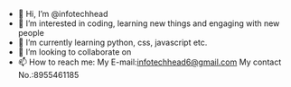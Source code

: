 - 👋 Hi, I’m @infotechhead
- 👀 I’m interested in coding, learning new things and engaging with new people
- 🌱 I’m currently learning python, css, javascript etc.
- 💞️ I’m looking to collaborate on 
- 📫 How to reach me:
My E-mail:infotechhead6@gmail.com
My contact No.:8955461185
<!---
infotechhead/infotechhead is a ✨ special ✨ repository because its `README.md` (this file) appears on your GitHub profile.
You can click the Preview link to take a look at your changes.
--->
